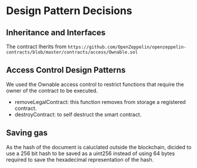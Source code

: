 # Design Pattern Decisions

## Inheritance and Interfaces
The contract Iherits from `https://github.com/OpenZeppelin/openzeppelin-contracts/blob/master/contracts/access/Ownable.sol`

## Access Control Design Patterns
We used the Ownable access control to restrict functions that require the owner of the contract to be executed.
- removeLegalContract: this function removes from storage a registered contract.
- destroyContract: to self destruct the smart contract.

## Saving gas
As the hash of the document is caluclated outside the blockchain, dicided to use a 256 bit hash to be saved as a uint256 instead of using 64 bytes required to save the hexadecimal representation of the hash.